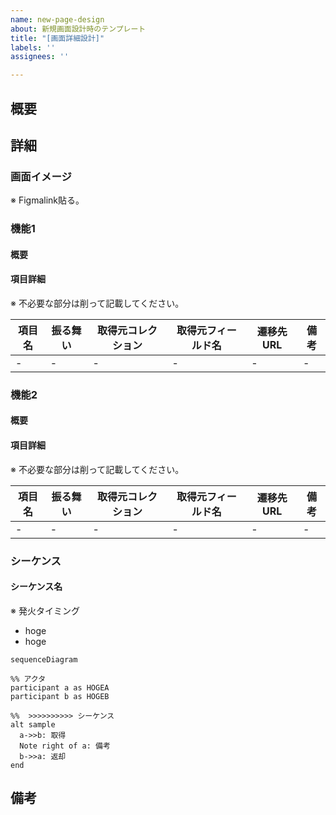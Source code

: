 ```yaml
---
name: new-page-design
about: 新規画面設計時のテンプレート
title: "[画面詳細設計]"
labels: ''
assignees: ''

---
```


## 概要

## 詳細

### 画面イメージ

※ Figmalink貼る。

### 機能1

#### 概要

#### 項目詳細

※ 不必要な部分は削って記載してください。

| 項目名 | 振る舞い | 取得元コレクション | 取得元フィールド名 | 遷移先URL | 備考 |
| ------ | -------- | ------------------ | ------------------ | --------- | ---- |
| - | - | - | - | - | - |

### 機能2

#### 概要

#### 項目詳細

※ 不必要な部分は削って記載してください。

| 項目名 | 振る舞い | 取得元コレクション | 取得元フィールド名 | 遷移先URL | 備考 |
| ------ | -------- | ------------------ | ------------------ | --------- | ---- |
| - | - | - | - | - | - |

### シーケンス

#### シーケンス名

※ 発火タイミング
- hoge
- hoge

```mermaid
sequenceDiagram

%% アクタ
participant a as HOGEA
participant b as HOGEB

%%  >>>>>>>>>> シーケンス
alt sample
  a->>b: 取得
  Note right of a: 備考
  b->>a: 返却
end
```

## 備考
